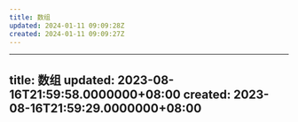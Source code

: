 ```yaml
---
title: 数组
updated: 2024-01-11 09:09:28Z
created: 2024-01-11 09:09:27Z
---
```


---
title: 数组
updated: 2023-08-16T21:59:58.0000000+08:00
created: 2023-08-16T21:59:29.0000000+08:00
---

